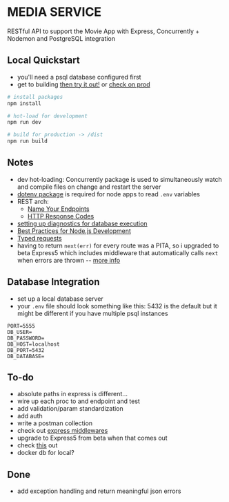# MEDIA SERVICE

RESTful API to support the Movie App with Express, Concurrently + Nodemon and PostgreSQL integration

## Local Quickstart
* you'll need a psql database configured first
* get to building [then try it out!](http://localhost:5555/api/v1/users) or [check on prod](https://media-service.onrender.com/api/v1/users)

```sh
# install packages
npm install

# hot-load for development
npm run dev

# build for production -> /dist
npm run build
```

## Notes
* dev hot-loading: Concurrently package is used to simultaneously watch and compile files on change and restart the server
* [dotenv package](https://medium.com/@thejasonfile/using-dotenv-package-to-create-environment-variables-33da4ac4ea8f) is required for node apps to read `.env` variables
* REST arch:
	- [Name Your Endpoints](https://restfulapi.net/resource-naming/)
	- [HTTP Response Codes](https://developer.mozilla.org/en-US/docs/Web/HTTP/Status/100)
* [setting up diagnostics for database execution](https://node-postgres.com/guides/project-structure)
* [Best Practices for Node.js Development](https://devcenter.heroku.com/articles/node-best-practices)
* [Typed requests](https://javascript.plainenglish.io/typed-express-request-and-response-with-typescript-7277aea028c)
* having to return `next(err)` for every route was a PITA, so i upgraded to beta Express5 which includes middleware that automatically calls `next` when errors are thrown -- [more info](https://expressjs.com/en/guide/error-handling.html)

## Database Integration
* set up a local database server
* your `.env` file should look something like this: 5432 is the default but it might be different if you have multiple psql instances
```
PORT=5555
DB_USER=
DB_PASSWORD=
DB_HOST=localhost
DB_PORT=5432
DB_DATABASE=
```

## To-do
* absolute paths in express is different...
* wire up each proc to and endpoint and test
* add validation/param standardization
* add auth
* write a postman collection
* check out [express middlewares](https://blog.bitsrc.io/5-express-middleware-libraries-every-developer-should-know-94e2728f7503)
* upgrade to Express5 from beta when that comes out
* check [this](https://javascript.plainenglish.io/how-to-automatically-convert-typescript-types-to-runtime-validators-5b06ee269b13) out
* docker db for local?

## Done
* add exception handling and return meaningful json errors
